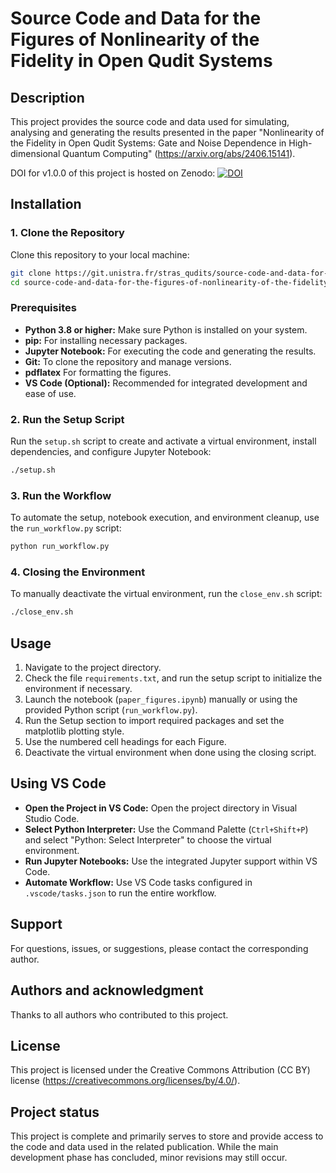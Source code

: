 # Source Code and Data for the Figures of Nonlinearity of the Fidelity in Open Qudit Systems

## Description
This project provides the source code and data used for simulating, analysing and generating the results presented in the paper "Nonlinearity of the Fidelity in Open Qudit Systems: Gate and Noise Dependence in High-dimensional Quantum Computing" (https://arxiv.org/abs/2406.15141).

DOI for v1.0.0 of this project is hosted on Zenodo:
[![DOI](https://zenodo.org/badge/DOI/10.5281/zenodo.13461896.svg)](https://doi.org/10.5281/zenodo.13461896)

## Installation

### 1. Clone the Repository

Clone this repository to your local machine:

```bash
git clone https://git.unistra.fr/stras_qudits/source-code-and-data-for-the-figures-of-nonlinearity-of-the-fidelity-in-open-qudit-systems.git
cd source-code-and-data-for-the-figures-of-nonlinearity-of-the-fidelity-in-open-qudit-systems
```

### Prerequisites

- **Python 3.8 or higher:** Make sure Python is installed on your system.
- **pip:** For installing necessary packages.
- **Jupyter Notebook:** For executing the code and generating the results.
- **Git:** To clone the repository and manage versions.
- **pdflatex** For formatting the figures.
- **VS Code (Optional):** Recommended for integrated development and ease of use.

### 2. Run the Setup Script

Run the `setup.sh` script to create and activate a virtual environment, install dependencies, and configure Jupyter Notebook:

```bash
./setup.sh
```

### 3. Run the Workflow

To automate the setup, notebook execution, and environment cleanup, use the `run_workflow.py` script:

```bash
python run_workflow.py
```

### 4. Closing the Environment

To manually deactivate the virtual environment, run the `close_env.sh` script:

```bash
./close_env.sh
```

## Usage

1. Navigate to the project directory.
2. Check the file `requirements.txt`, and run the setup script to initialize the environment if necessary.
3. Launch the notebook (`paper_figures.ipynb`) manually or using the provided Python script (`run_workflow.py`).
4. Run the Setup section to import required packages and set the matplotlib plotting style.
5. Use the numbered cell headings for each Figure.
6. Deactivate the virtual environment when done using the closing script.


## Using VS Code

- **Open the Project in VS Code:** Open the project directory in Visual Studio Code.
- **Select Python Interpreter:** Use the Command Palette (`Ctrl+Shift+P`) and select "Python: Select Interpreter" to choose the virtual environment.
- **Run Jupyter Notebooks:** Use the integrated Jupyter support within VS Code.
- **Automate Workflow:** Use VS Code tasks configured in `.vscode/tasks.json` to run the entire workflow.

## Support
For questions, issues, or suggestions, please contact the corresponding author.

## Authors and acknowledgment
Thanks to all authors who contributed to this project.

## License
This project is licensed under the Creative Commons Attribution (CC BY) license (https://creativecommons.org/licenses/by/4.0/).

## Project status
This project is complete and primarily serves to store and provide access to the code and data used in the related publication. While the main development phase has concluded, minor revisions may still occur.
